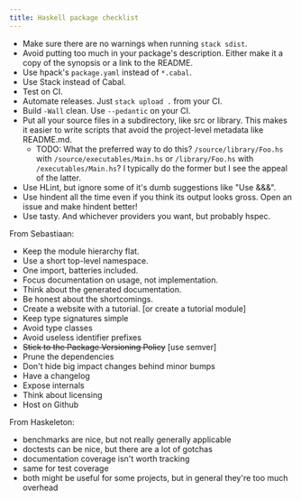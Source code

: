 ```yaml
---
title: Haskell package checklist
---
```


- Make sure there are no warnings when running `stack sdist`.
- Avoid putting too much in your package's description. Either make it a copy of the synopsis or a link to the README.
- Use hpack's `package.yaml` instead of `*.cabal`.
- Use Stack instead of Cabal.
- Test on CI.
- Automate releases. Just `stack upload .` from your CI.
- Build `-Wall` clean. Use `--pedantic` on your CI.
- Put all your source files in a subdirectory, like src or library. This makes it easier to write scripts that avoid the project-level metadata like README.md.
  - TODO: What the preferred way to do this? `/source/library/Foo.hs` with `/source/executables/Main.hs` or `/library/Foo.hs` with `/executables/Main.hs`? I typically do the former but I see the appeal of the latter.
- Use HLint, but ignore some of it's dumb suggestions like "Use &&&".
- Use hindent all the time even if you think its output looks gross. Open an issue and make hindent better!
- Use tasty. And whichever providers you want, but probably hspec.

From Sebastiaan:

- Keep the module hierarchy flat.
- Use a short top-level namespace.
- One import, batteries included.
- Focus documentation on usage, not implementation.
- Think about the generated documentation.
- Be honest about the shortcomings.
- Create a website with a tutorial. [or create a tutorial module]
- Keep type signatures simple
- Avoid type classes
- Avoid useless identifier prefixes
- ~~Stick to the Package Versioning Policy~~ [use semver]
- Prune the dependencies
- Don't hide big impact changes behind minor bumps
- Have a changelog
- Expose internals
- Think about licensing
- Host on Github

From Haskeleton:

- benchmarks are nice, but not really generally applicable
- doctests can be nice, but there are a lot of gotchas
- documentation coverage isn't worth tracking
- same for test coverage
- both might be useful for some projects, but in general they're too much overhead

